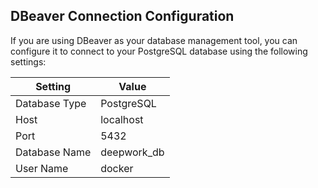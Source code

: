 

## DBeaver Connection Configuration

If you are using DBeaver as your database management tool, you can configure it to connect to your PostgreSQL database using the following settings:

| Setting             | Value                                     |
|---------------------|-------------------------------------------|
| Database Type       | PostgreSQL                                |
| Host                | localhost                                 |
| Port                | 5432                                      |
| Database Name       | deepwork_db                               |
| User Name           | docker                                    |